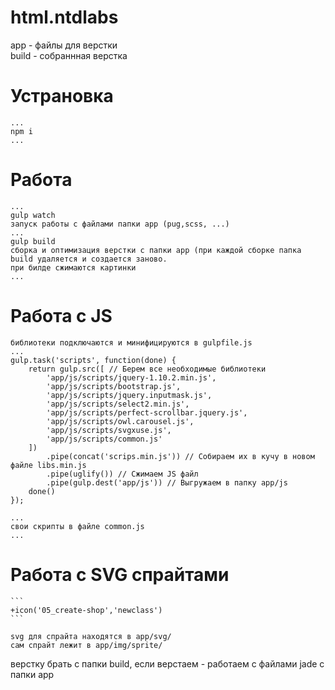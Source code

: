 # html.ntdlabs

app - файлы для верстки<br/>
build - собраннная верстка

# Устрановка  

    ...
    npm i
    ...
    
# Работа 
    ...
    gulp watch
    запуск работы с файлами папки app (pug,scss, ...)
    ...
    gulp build 
    сборка и оптимизация верстки с папки app (при каждой сборке папка build удаляется и создается заново. 
    при билде сжимаются картинки
    ...
    
# Работа с JS 
    библиотеки подключаются и минифицируются в gulpfile.js 
    ...
    gulp.task('scripts', function(done) {
        return gulp.src([ // Берем все необходимые библиотеки
            'app/js/scripts/jquery-1.10.2.min.js',
            'app/js/scripts/bootstrap.js',
            'app/js/scripts/jquery.inputmask.js',
            'app/js/scripts/select2.min.js',
            'app/js/scripts/perfect-scrollbar.jquery.js',
            'app/js/scripts/owl.carousel.js',
            'app/js/scripts/svgxuse.js',
            'app/js/scripts/common.js'
        ])
            .pipe(concat('scrips.min.js')) // Собираем их в кучу в новом файле libs.min.js
            .pipe(uglify()) // Сжимаем JS файл
            .pipe(gulp.dest('app/js')) // Выгружаем в папку app/js
        done()
    });
    
    ...
    свои скрипты в файле common.js
    ...

# Работа с SVG спрайтами 
    ```
    +icon('05_create-shop','newclass')
    ```
    
    svg для спрайта находятся в app/svg/
    сам спрайт лежит в app/img/sprite/


верстку брать с папки build, если верстаем - работаем с файлами jade с папки app 